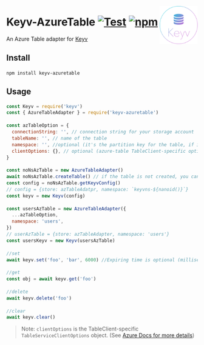 [<img width="100" align="right" src="docs/media/keyv_logo.svg" alt="keyv">](https://github.com/howlowck/keyv-azuretable)

# Keyv-AzureTable [![Test](https://github.com/howlowck/keyv-azuretable/actions/workflows/test.yml/badge.svg)](https://github.com/howlowck/keyv-azuretable/actions/workflows/test.yml) [![npm](https://img.shields.io/npm/v/keyv-azuretable)](https://www.npmjs.com/package/keyv-azuretable)

An Azure Table adapter for [Keyv](https://github.com/jaredwray/keyv)

## Install

`npm install keyv-azuretable`

## Usage


```js
const Keyv = require('keyv')
const { AzureTableAdapter } = require('keyv-azuretable')

const azTableOption = {
  connectionString: '', // connection string for your storage account
  tableName: '', // name of the table
  namespace: '', //optional (it's the partition key for the table, if it's empty it will be generated for you)
  clientOptions: {}, // optional (azure-table TableClient-specific options. See note below.)
}

const noNsAzTable = new AzureTableAdapter()
await noNsAzTable.createTable() // if the table is not created, you can use `createTable` to create the table. If the table already exists, this method will not throw/fail.
const config = noNsAzTable.getKeyvConfig()
// config = {store: azTableAdatpr, namespace: `keyvns-${nanoid()}`}
const keyv = new Keyv(config)

const usersAzTable = new AzureTableAdapter({
  ...azTableOption,
  namespace: 'users',
})
// userAzTable = {store: azTableAdapter, namespace: 'users'}
const usersKeyv = new Keyv(usersAzTable)

//set
await keyv.set('foo', 'bar', 6000) //Expiring time is optional (milliseconds)

//get
const obj = await keyv.get('foo')

//delete
await keyv.delete('foo')

//clear
await keyv.clear()

```

> Note: `clientOptions` is the TableClient-specific `TableServiceClientOptions` object. (See [Azure Docs for more details](https://docs.microsoft.com/en-us/javascript/api/@azure/data-tables/tableclient?view=azure-node-latest#TableClient_string__string__NamedKeyCredential__TableServiceClientOptions_)) 
